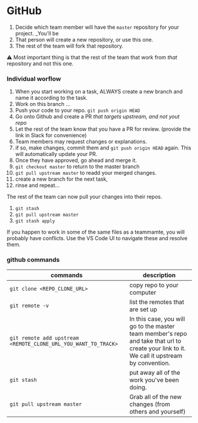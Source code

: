 # GitHub

1. Decide which team member will have the `master` repository for your project. \_You'll be
2. That person will create a new repository, or use this one.
3. The rest of the team will fork that repository.

⚠️ Most important thing is that the rest of the team that work from _that_ repository and not this one.

### Individual worflow

1. When you start working on a task, ALWAYS create a new branch and name it according to the task.
2. Work on this branch ...
3. Push your code to your repo. `git push origin HEAD`
4. Go onto Github and create a PR _that targets upstream, and not yout repo_
5. Let the rest of the team know that you have a PR for review. (provide the link in Slack for convenience)
6. Team members may request changes or explanations.
7. if so, make changes, commit them and `git push origin HEAD` again. This will automatically update your PR.
8. Once they have approved, go ahead and merge it.
9. `git checkout master` to return to the master branch
10. `git pull upstream master` to readd your merged changes.
11. create a new branch for the next task,
12. rinse and repeat...

The rest of the team can now pull your changes into their repos.

1. `git stash`
2. `git pull upstream master`
3. `git stash apply`

If you happen to work in some of the same files as a teammamte, you will probably have conflicts. Use the VS Code UI to navigate these and resolve them.

### github commands

| commands                                                       | description                                                                                                                                |
| -------------------------------------------------------------- | ------------------------------------------------------------------------------------------------------------------------------------------ |
| `git clone <REPO_CLONE_URL>`                                   | copy repo to your computer                                                                                                                 |
| `git remote -v`                                                | list the remotes that are set up                                                                                                           |
| `git remote add upstream <REMOTE_CLONE_URL_YOU_WANT_TO_TRACK>` | In this case, you will go to the master team member's repo and take that url to create your link to it. We call it upstream by convention. |
| `git stash`                                                    | put away all of the work you've been doing.                                                                                                |
| `git pull upstream master`                                     | Grab all of the new changes (from others and yourself)                                                                                     |
